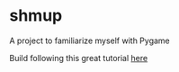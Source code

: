 # shmup
A project to familiarize myself with Pygame

Build following this great tutorial [here](https://www.youtube.com/playlist?list=PLsk-HSGFjnaH5yghzu7PcOzm9NhsW0Urw)
